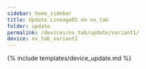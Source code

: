```yaml
---
sidebar: home_sidebar
title: Update LineageOS on nx_tab
folder: update
permalink: /devices/nx_tab/update/variant1/
device: nx_tab_variant1
---
```

{% include templates/device_update.md %}
